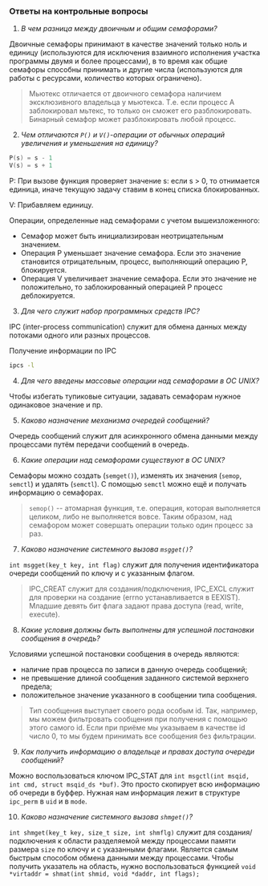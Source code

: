 ### Ответы на контрольные вопросы

1. _В чем разница между двоичным и общим семафорами?_

Двоичные семафоры принимают в качестве значений только ноль и единицу (используются для исключения взаимного исполнения участка программы двумя и более процессами), в то время как общие семафоры способны принимать и другие числа (используются для работы с ресурсами, количество которых ограничено).

> Мьютекс отличается от двоичного семафора наличием эксклюзивного владельца у мьютекса. Т.е. если процесс A заблокировал мьтекс, то только он сможет его разблокировать. Бинарный семафор может разблокировать любой процесс.

2. _Чем отличаются `P()` и `V()`-операции от обычных операций увеличения и уменьшения на единицу?_

```cpp
P(s) = s - 1
V(s) = s + 1
```

P: При вызове функция проверяет значение s: если s > 0, то отнимается единица, иначе текущую задачу ставим в конец списка блокированных.

V: Прибавляем единицу.

Операции, определенные над семафорами с учетом вышеизложенного:


- Семафор может быть инициализирован неотрицательным значением.
- Операция P уменьшает значение семафора. Если это значение становится отрицательным, процесс, выполняющий операцию Р, блокируется.
- Операция V увеличивает значение семафора. Если это значение не положительно, то заблокированный операцией Р процесс деблокируется. 

3. _Для чего служит набор программных средств IPC?_

IPC (inter-process communication) служит для обмена данных между потоками одного или разных процессов. 

Получение информации по IPC

```bash
ipcs -l
```

4. _Для чего введены массовые операции над семафорами в ОС UNIX?_

Чтобы избегать тупиковые ситуации, задавать семафорам нужное одинаковое значение и пр.

5. _Каково назначение механизма очередей сообщений?_

Очередь сообщений служит для асинхронного обмена данными между процессами путём передачи сообщений в очередь.

6. _Какие операции над семафорами существуют в ОС UNIX?_

Семафоры можно создать (`semget()`), изменять их значения (`semop`, `semctl`) и удалять (`semctl`). С помощью `semctl` можно ещё и получать информацию о семафорах.

> `semop()` -- атомарная функция, т.е. операция, которая выполняется целиком, либо не выполняется вовсе. Таким образом, над семафором может совершать операции только один процесс за раз.

7. _Каково назначение системного вызова `msgget()`?_

`int msgget(key_t key, int flag)` служит для получения идентификатора очереди сообщений по ключу и с указанным флагом.

> IPC_CREAT служит для создания/подключения, IPC_EXCL служит для проверки на создание (errno устанавливается в EEXIST). Младшие девять бит флага задают права доступа (read, write, execute).

8. _Какие условия должны быть выполнены для успешной постановки сообщения в очередь?_

Условиями успешной постановки сообщения в очередь являются:
- наличие прав процесса по записи в данную очередь сообщений;
- не превышение длиной сообщения заданного системой верхнего предела;
- положительное значение указанного в сообщении типа сообщения.

> Тип сообщения выступает своего рода особым id. Так, например, мы можем фильтровать сообщения при получения с помощью этого самого id. Если при приёме мы указываем в качестве id число 0, то мы будем принимать все сообщения без фильтрации.

9. _Как получить информацию о владельце и правах доступа очереди сообщений?_

Можно воспользоваться ключом IPC_STAT для `int msgctl(int msqid, int cmd, struct msqid_ds *buf)`. Это просто скопирует всю информацию об очереди в буффер. Нужная нам информация лежит в структуре `ipc_perm` в `uid` и в `mode`.

10. _Каково назначение системного вызова `shmget()`?_

`int shmget(key_t key, size_t size, int shmflg)` служит для создания/подключения к области разделяемой между процессами памяти размера `size` по ключу и с указанными флагами. Является самым быстрым способом обмена данными между процессами. Чтобы получить указатель на область, нужно воспользоваться функцией `void *virtaddr = shmat(int shmid, void *daddr, int flags);`